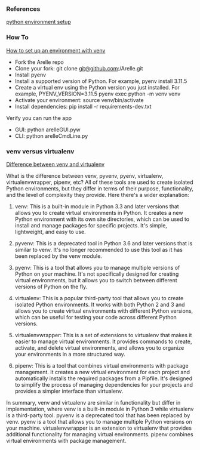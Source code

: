 

### References

[python environment setup](https://gist.github.com/stormasm/7bd667d6b8629e54f85328215e49520e)

### How To

[How to set up an environment with venv](https://arelle.readthedocs.io/en/latest/contributing.html#setting-up-your-environment)

* Fork the Arelle repo
* Clone your fork: git clone git@github.com:<your-github-username>/Arelle.git
* Install pyenv
* Install a supported version of Python. For example, pyenv install 3.11.5
* Create a virtual env using the Python version you just installed. For example, PYENV_VERSION=3.11.5 pyenv exec python -m venv venv
* Activate your environment: source venv/bin/activate
* Install dependencies: pip install -r requirements-dev.txt

Verify you can run the app
* GUI: python arelleGUI.pyw
* CLI: python arelleCmdLine.py

### venv versus virtualenv

[Difference between venv and virtualenv](https://pythonhow.com/what/what-is-the-difference-between-venv-pyvenv-pyenv-virtualenv-virtualenvwrapper-pipenv/)

What is the difference between venv, pyvenv, pyenv, virtualenv, virtualenvwrapper, pipenv, etc?
All of these tools are used to create isolated Python environments, but they differ in terms of their purpose, functionality, and the level of complexity they provide. Here there's a wider explanation:

1. venv: This is a built-in module in Python 3.3 and later versions that allows you to create virtual environments in Python. It creates a new Python environment with its own site directories, which can be used to install and manage packages for specific projects. It's simple, lightweight, and easy to use.

2. pyvenv: This is a deprecated tool in Python 3.6 and later versions that is similar to venv. It's no longer recommended to use this tool as it has been replaced by the venv module.

3. pyenv: This is a tool that allows you to manage multiple versions of Python on your machine. It's not specifically designed for creating virtual environments, but it allows you to switch between different versions of Python on the fly.

4. virtualenv: This is a popular third-party tool that allows you to create isolated Python environments. It works with both Python 2 and 3 and allows you to create virtual environments with different Python versions, which can be useful for testing your code across different Python versions.

5. virtualenvwrapper: This is a set of extensions to virtualenv that makes it easier to manage virtual environments. It provides commands to create, activate, and delete virtual environments, and allows you to organize your environments in a more structured way.

6. pipenv: This is a tool that combines virtual environments with package management. It creates a new virtual environment for each project and automatically installs the required packages from a Pipfile. It's designed to simplify the process of managing dependencies for your projects and provides a simpler interface than virtualenv.

In summary, venv and virtualenv are similar in functionality but differ in implementation, where venv is a built-in module in Python 3 while virtualenv is a third-party tool. pyvenv is a deprecated tool that has been replaced by venv. pyenv is a tool that allows you to manage multiple Python versions on your machine. virtualenvwrapper is an extension to virtualenv that provides additional functionality for managing virtual environments. pipenv combines virtual environments with package management.
